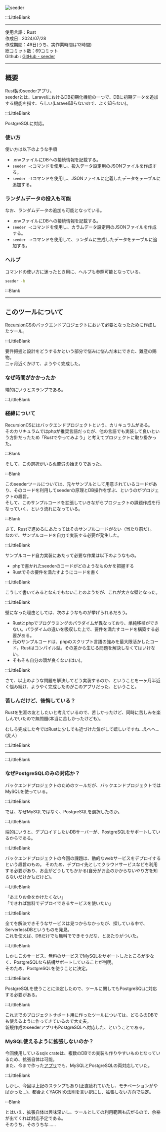 ![seeder](/pages/Products/page/seeder/img/seeder.jpg)  

:::LittleBlank  

---    

使用言語：Rust    
作成日 : 2024/07/28    
作成期間：49日(うち、実作業時間は12時間)    
総コミット数：69コミット    
Github : [GitHub - seeder](https://github.com/kip2/seeder)    

---    

## 概要    

Rust製のseederアプリ。  
seederとは、LaravelにおけるDB初期化機能の一つで、DBに初期データを追加する機能を指す、らしい(Laravel知らないので、よく知らない)。    

:::LittleBlank

PostgreSQLに対応。    

### 使い方  

使い方は以下のような手順  

- .envファイルにDBへの接続情報を記載する。    
- `seeder -c`コマンドを使用し、投入データ設定用のJSONファイルを作成する。  
- `seeder -f`コマンドを使用し、JSONファイルに定義したデータをテーブルに追加する。  

### ランダムデータの投入も可能  

なお、ランダムデータの追加も可能となっている。  

- .envファイルにDBへの接続情報を記載する。    
- `seeder -c`コマンドを使用し、カラムデータ設定用のJSONファイルを作成する。  
- `seeder -r`コマンドを使用して、ランダムに生成したデータをテーブルに追加する。  

### ヘルプ  

コマンドの使い方に迷ったとき用に、ヘルプも参照可能となっている。  

```sh  
seeder -h  
```  

:::Blank  

---  

## このツールについて  

[RecursionCS](https://recursionist.io)のバックエンドプロジェクトにおいて必要となったために作成したツール。  

:::LittleBlank

要件把握と設計をどうするかという部分で悩みに悩んだ末にできた、難産の賜物。  
二ヶ月近くかけて、ようやく完成した。

### なぜ時間がかかったか  

端的にいうとスランプである。  

:::LittleBlank

### 経緯について

RecursionCSにはバックエンドプロジェクトという、カリキュラムがある。  
そのカリキュラムではphpが推奨言語だったが、他の言語でも実装して良いという方針だったため「Rustでやってみよう」と考えてプロジェクトに取り掛かった。  

:::Blank

そして、この選択がいらぬ苦労の始まりであった。  

:::Blank

このseederツールについては、元々サンプルとして用意されているコードがあり、そのコードを利用してseederの原理とDB操作を学ぶ、というのがプロジェクトの趣旨。  
そして、このサンプルコードを拡張していきながらプロジェクトの課題作成を行なっていく、という流れになっている。  

:::Blank

さて、Rustで進めるにあたってはそのサンプルコードがない（当たり前だ）。  
なので、サンプルコードを自力で実装する必要が発生した。  

:::LittleBlank

サンプルコード自力実装にあたって必要な作業は以下のようなもの。  

- phpで書かれたseederのコードがどのようなものかを把握する  
- Rustでその要件を満たすようにコードを書く  

:::LittleBlank

こうして書いてみるとなんでもないことのようだが、これが大きな壁となった。  

:::LittleBlank

壁になった理由としては、次のようなものが挙げられるだろう。 

- Rustとphpでプログラミングのパラダイムが異なっており、単純移植ができない。パラダイムの違いを吸収した上で、要件を満たすコードを構築する必要がある。  
- 元のサンプルコードは、phpのスクリプト言語の強みを最大限活かしたコード。Rustはコンパイル型。その差から生じる問題を解決しなくてはいけない。  
- そもそも自分の頭が良くない(はい)。  

:::LittleBlank

さて、以上のような問題を解決してどう実装するのか、ということを一ヶ月半近く悩み続け、ようやく完成したのがこのアプリだった、ということ。  

### 苦しんだけど、後悔している？

Rustを生涯の友としたいと考えているので、苦しかったけど、同時に苦しみを楽しんでいたので無問題(本当に苦しかったけども)。  

むしろ完成した今ではRustに少しでも近づけた気がして嬉しいですね...えへへ...(変人)   

:::LittleBlank

---

:::LittleBlank

### なぜPostgreSQLのみの対応か？  

バックエンドプロジェクトのためのツールだが、バックエンドプロジェクトではMySQLを使っている。  

:::LittleBlank

では、なぜMySQLではなく、PostgreSQLを選択したのか。  

:::LittleBlank

端的にいうと、デプロイすしたいDBサーバーが、PostgreSQLをサポートしているからである。

:::LittleBlank

バックエンドプロジェクトの今回の課題は、動的なwebサービスをデプロイするという趣旨のもの。
そのため、デプロイ先としてクラウドサービスなどを利用する必要があり、お金がどうしてもかかる(自分がお金のかからないやり方を知らないだけかもだけど)。  

:::LittleBlank

「あまりお金をかけたくない」  
「できれば無料でデプロイできるサービスを使いたい」   

:::LittleBlank

全てを解決できそうなサービスは見つからなかったが、探している中で、ServerlessDBというものを発見。  
これを使えば、DBだけでも無料でできそうだな、とあたりがついた。

:::LittleBlank

しかしこのサービス、無料のサービスでMySQLをサポートしたところが少なく、PostgreSQLなら結構サポートしていることが判明。  
そのため、PostgreSQLを使うことに決定。  

:::LittleBlank

PostgreSQLを使うことに決定したので、ツールに関してもPostgreSQLに対応する必要がある。  

:::LittleBlank

これまでのプロジェクトサポート用に作ったツールについては、どちらのDBでも使えるように作ってきているので大丈夫。  
新規作成のseederアプリもPostgreSQLへ対応した、ということである。  

### MySQL使えるように拡張しないのか？  

今回使用しているsqlx crateは、複数のDBでの実装も作りやすいものとなっているため、拡張自体は可能。  
また、今まで作った[アプリ](https://kip2.dev/products/migrate)でも、MySQLとPostgreSQLの両対応していた。  

:::LittleBlank

しかし、今回は上記のスランプもあり(正直疲れていたし、モチベーションがやばかった...)、都合よくYAGNIの法則を言い訳にし、拡張しない方向で決定。  

:::Blank

とはいえ、拡張自体は興味深いし、ツールとしての利用範囲も広がるので、余裕が出てくれば対応予定である。  
そのうち、そのうちな......  

